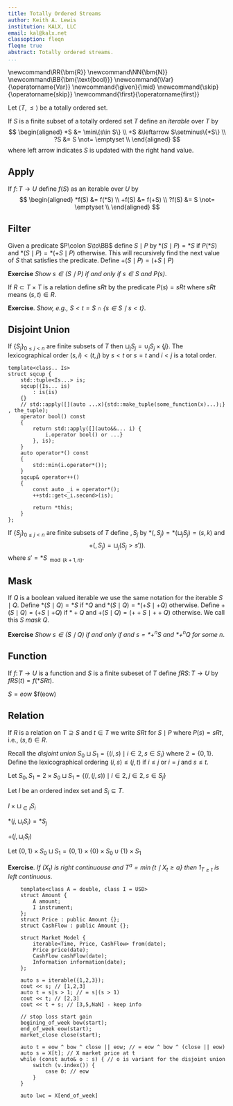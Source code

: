 ```yaml
---
title: Totally Ordered Streams
author: Keith A. Lewis
institution: KALX, LLC
email: kal@kalx.net
classoption: fleqn
fleqn: true
abstract: Totally ordered streams.
...
```


\newcommand\RR{\bm{R}}
\newcommand\NN{\bm{N}}
\newcommand\BB{\bm{\text{bool}}}
\newcommand{\Var}{\operatorname{Var}}
\newcommand{\given}{\mid}
\newcommand{\skip}{\operatorname{skip}}
\newcommand{\first}{\operatorname{first}}

Let $\langle T,\le\rangle$ be a totally ordered set.

If $S$ is a finite subset of a totally ordered set $T$
define an _iterable_ over $T$ by
$$
\begin{aligned}
	*S &= \min\{s\in S\} \\
	+S &\leftarrow S\setminus\{*S\} \\
	?S &= S \not= \emptyset \\
\end{aligned}
$$
where left arrow indicates $S$ is updated with the right hand value.

## Apply

If $f\colon T\to U$ define $f(S)$ as an iterable over $U$ by
$$
\begin{aligned}
	*f(S) &= f(*S) \\
	+f(S) &= f(+S) \\ 
	?f(S) &= S \not= \emptyset \\
\end{aligned}
$$

## Filter

Given a predicate $P\colon S\to\BB$ define $S\mid P$ by
$*(S\mid P) = *S$ if $P(*S)$ and $*(S\mid P) = *(+S\mid P)$ otherwise.
This will recursively find the next value of $S$ that satisfies
the predicate. Define $+(S\mid P) = (+S\mid P)$ 

__Exercise__ _Show $s\in (S\mid P)$ if and only if $s\in S$ and $P(s)$_.

If $R\subset T\times T$ is a relation define $sRt$ by the predicate $P(s) = sRt$
where $sRt$ means $(s,t)\in R$.

__Exercise__. _Show, e.g., $S<t = S\cap\{s\in S\mid s < t\}$_.

## Disjoint Union

If $\{S_j\}_{0\le j < n}$ are finite subsets of $T$ then
$\sqcup_j S_j = \cup_j S_j\times\{j\}$.
The lexicographical order $(s,i) < (t,j)$ by $s < t$ or
$s = t$ and $i < j$ is a total order.

```
template<class.. Is>
struct sqcup {
	std::tuple<Is...> is;
	sqcup((Is... is)
		: is(is)
	{}
	// std::apply([](auto ...x){std::make_tuple(some_function(x)...);} , the_tuple);
	operator bool() const
	{
		return std::apply([](auto&&... i) {
			i.operator bool() or ...}	
		}, is);
	}
	auto operator*() const
	{
		std::min(i.operator*());
	}
	sqcup& operator++()
	{
		const auto _i = operator*();
		++std::get<_i.second>(is);
		
		return *this;
	}
};
```

If $\{S_j\}_{0\le j < n}$ are finite subsets of $T$ define $,S_j$ by
$*(,S_j) = *(\sqcup_j S_j) = (s, k)$ and
$$
	+(,S_j) = \sqcup_j (S_j > s')).
$$
where $s' =  *S_{\mod(k+1,n)}$.

## Mask

If $Q$ is a boolean valued iterable we use the same notation for the iterable $S\mid Q$.
Define $*(S\mid Q) = *S$ if $*Q$ and $*(S\mid Q) = *(+S\mid +Q)$ otherwise.
Define $+(S\mid Q) = (+S\mid +Q)$ if $*+Q$ and $+(S\mid Q) = (++S\mid ++Q)$ otherwise.
We call this $S$ _mask_ $Q$.

__Exercise__ _Show $s\in (S\mid Q)$ if and only if and $s = *+^nS$ and $*+^nQ$ for some $n$_.

## Function

If $f\colon T\to U$ is a function and $S$ is a finite subeset of $T$ define 
$fRS\colon T\to U$ by $fRS(t) = f(*SRt)$.

$S = eow$ $f(eow)

## Relation

If $R$ is a relation on $T\supseteq S$ and $t\in T$ we write $SRt$ for $S\mid P$
where $P(s) = sRt$, i.e., $(s,t)\in R$. 


Recall the _disjoint union_ $S_0\sqcup S_1 = \{(i,s)\mid i\in 2, s\in S_i\}$
where $2 = \{0,1\}$. Define the lexicographical ordering $(i,s)\le(j, t)$ if
$i\le j$ or $i = j$ and $s\le t$.

Let $S_0,S_1 = 2\times S_0\sqcup S_1 = \{(i,(j,s))\mid i\in 2, j\in 2, s\in S_j\}$

Let $I$ be an ordered index set and $S_i\subseteq T$.

$I\times \sqcup_{\in I} S_i$

$*(j, \sqcup_i S_i) = *S_j$

$+(j, \sqcup_i S_i)$

Let $\{0,1\}\times S_0\sqcup S_1 = \{0,1\} \times \{0\}\times S_0\cup \{1\}\times S_1$

__Exercise__. _If $(X_t)$ is right continuouse and $T^a = \min\{t\mid X_t \ge a\}$
then $1_{T\ge t}$ is left continuous_.

```
	template<class A = double, class I = USD>
	struct Amount {
		A amount;
		I instrument;
	};
	struct Price : public Amount {};
	struct CashFlow : public Amount {};

	struct Market Model {
		iterable<Time, Price, CashFlow> from(date);
		Price price(date);
		CashFlow cashFlow(date);
		Information information(date);
	};

	auto s = iterable({1,2,3});
	cout << s; // [1,2,3]
	auto t = s|s > 1; // = s|(s > 1)
	cout << t; // [2,3]
	cout << t + s; // [3,5,NaN] - keep info

	// stop loss start gain
	begining_of_week bow(start);
	end_of_week eow(start);
	market_close close(start);

	auto t = eow ^ bow ^ close || eow; // = eow ^ bow ^ (close || eow)
	auto s = X[t]; // X market price at t
	while (const auto& o : s) { // o is variant for the disjoint union
		switch (v.index()) {
			case 0: // eow
		}
	}

	auto lwc = X[end_of_week]
```
